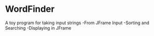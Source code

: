 # WordFinder
A toy program for taking input strings
  -From JFrame Input
  -Sorting and Searching
  -Displaying in JFrame
